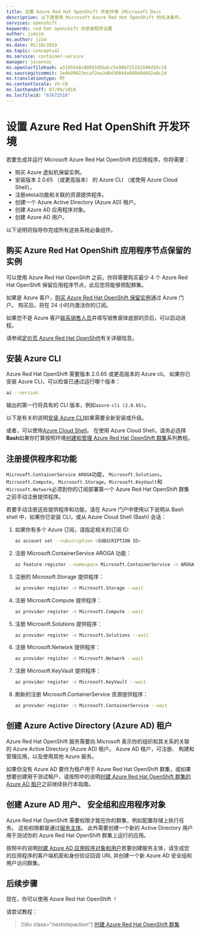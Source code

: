 ```yaml
---
title: 设置 Azure Red Hat OpenShift 开发环境 |Microsoft Docs
description: 以下是使用 Microsoft Azure Red Hat OpenShift 的先决条件。
services: openshift
keywords: red hat openshift 的安装程序设置
author: jimzim
ms.author: jzim
ms.date: 05/10/2019
ms.topic: conceptual
ms.service: container-service
manager: jeconnoc
ms.openlocfilehash: a31655e8c8805505bdcc5e90bf25191590d35c18
ms.sourcegitcommit: 2e4b99023ecaf2ea3d6d3604da068d04682a8c2d
ms.translationtype: MT
ms.contentlocale: zh-CN
ms.lasthandoff: 07/09/2019
ms.locfileid: "67672516"
---
```

# <a name="set-up-your-azure-red-hat-openshift-dev-environment"></a>设置 Azure Red Hat OpenShift 开发环境

若要生成并运行 Microsoft Azure Red Hat OpenShift 的应用程序，你将需要：

* 购买 Azure 虚拟机保留实例。
* 安装版本 2.0.65 （或更高版本） 的 Azure CLI （或使用 Azure Cloud Shell）。
* 注册`AROGA`功能和关联的资源提供程序。
* 创建一个 Azure Active Directory (Azure AD) 租户。
* 创建 Azure AD 应用程序对象。
* 创建 Azure AD 用户。

以下说明将指导你完成所有这些系统必备组件。

## <a name="purchase-azure-red-hat-openshift-application-nodes-reserved-instances"></a>购买 Azure Red Hat OpenShift 应用程序节点保留的实例

可以使用 Azure Red Hat OpenShift 之前，你将需要购买最少 4 个 Azure Red Hat OpenShift 保留应用程序节点，此后您将能够预配群集。

如果是 Azure 客户，[购买 Azure Red Hat OpenShift 保留实例](https://aka.ms/openshift/buy)通过 Azure 门户。 购买后，将在 24 小时内激活你的订阅。

如果您不是 Azure 客户[联系销售人员](https://aka.ms/openshift/contact-sales)并填写销售窗体底部的页后，可以启动进程。

请参阅[定价页 Azure Red Hat OpenShift](https://aka.ms/openshift/pricing)有关详细信息。

## <a name="install-the-azure-cli"></a>安装 Azure CLI

Azure Red Hat OpenShift 需要版本 2.0.65 或更高版本的 Azure cli。 如果你已安装 Azure CLI，可以检查已通过运行哪个版本：

```bash
az --version
```

输出的第一行将具有的 CLI 版本，例如`azure-cli (2.0.65)`。

以下是有关的说明[安装 Azure CLI](https://docs.microsoft.com/cli/azure/install-azure-cli?view=azure-cli-latest)如果需要全新安装或升级。

或者，可以使用[Azure Cloud Shell](https://docs.microsoft.com/azure/cloud-shell/overview)。 在使用 Azure Cloud Shell，请务必选择**Bash**如果你打算按照环境[创建和管理 Azure Red Hat OpenShift 群集](tutorial-create-cluster.md)系列教程。

## <a name="register-providers-and-features"></a>注册提供程序和功能

`Microsoft.ContainerService AROGA`功能， `Microsoft.Solutions`， `Microsoft.Compute`， `Microsoft.Storage`，`Microsoft.KeyVault`和`Microsoft.Network`必须到你的订阅部署第一个 Azure Red Hat OpenShift 群集之前手动注册提供程序。

若要手动注册这些提供程序和功能，请在 Azure 门户中使用以下说明从 Bash shell 中，如果你已安装 CLI，或从 Azure Cloud Shell (Bash) 会话：

1. 如果你有多个 Azure 订阅，请指定相关的订阅 ID:

    ```bash
    az account set --subscription <SUBSCRIPTION ID>
    ```

1. 注册 Microsoft.ContainerService AROGA 功能：

    ```bash
    az feature register --namespace Microsoft.ContainerService -n AROGA
    ```

1. 注册的 Microsoft.Storage 提供程序：

    ```bash
    az provider register -n Microsoft.Storage --wait
    ```
    
1. 注册 Microsoft.Compute 提供程序：

    ```bash
    az provider register -n Microsoft.Compute --wait
    ```

1. 注册 Microsoft.Solutions 提供程序：

    ```bash
    az provider register -n Microsoft.Solutions --wait
    ```

1. 注册 Microsoft.Network 提供程序：

    ```bash
    az provider register -n Microsoft.Network --wait
    ```

1. 注册 Microsoft.KeyVault 提供程序：

    ```bash
    az provider register -n Microsoft.KeyVault --wait
    ```

1. 刷新的注册 Microsoft.ContainerService 资源提供程序：

    ```bash
    az provider register -n Microsoft.ContainerService --wait
    ```

## <a name="create-an-azure-active-directory-azure-ad-tenant"></a>创建 Azure Active Directory (Azure AD) 租户

Azure Red Hat OpenShift 服务需要向 Microsoft 表示你的组织和其关系的关联的 Azure Active Directory (Azure AD) 租户。 Azure AD 租户，可注册、 构建和管理应用，以及使用其他 Azure 服务。

如果你没有 Azure AD 要作为租户用于 Azure Red Hat OpenShift 群集，或如果想要创建用于测试租户，请按照中的说明[创建 Azure Red Hat OpenShift 群集的 Azure AD 租户](howto-create-tenant.md)之前继续执行本指南。

## <a name="create-an-azure-ad-user-security-group-and-application-object"></a>创建 Azure AD 用户、 安全组和应用程序对象

Azure Red Hat OpenShift 需要权限才能在你的群集，例如配置存储上执行任务。 这些权限都是通过[服务主体](https://docs.microsoft.com/azure/active-directory/develop/app-objects-and-service-principals#service-principal-object)。 此外需要创建一个新的 Active Directory 用户用于测试你的 Azure Red Hat OpenShift 群集上运行的应用。

按照中的说明[创建 Azure AD 应用程序对象和用户](howto-aad-app-configuration.md)若要创建服务主体，请生成您的应用程序的客户端机密和身份验证回调 URL 并创建一个新 Azure AD 安全组和用户访问群集。

## <a name="next-steps"></a>后续步骤

现在，你可以使用 Azure Red Hat OpenShift ！

请尝试教程：
> [!div class="nextstepaction"]
> [创建 Azure Red Hat OpenShift 群集](tutorial-create-cluster.md)

[azure-cli-install]: https://docs.microsoft.com/cli/azure/install-azure-cli
